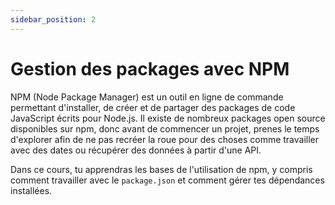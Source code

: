 ```yaml
---
sidebar_position: 2
---
```


# Gestion des packages avec NPM

NPM (Node Package Manager) est un outil en ligne de commande permettant d'installer, de créer et de partager des packages de code JavaScript écrits pour Node.js. Il existe de nombreux packages open source disponibles sur npm, donc avant de commencer un projet, prenes le temps d'explorer afin de ne pas recréer la roue pour des choses comme travailler avec des dates ou récupérer des données à partir d'une API.

Dans ce cours, tu apprendras les bases de l'utilisation de npm, y compris comment travailler avec le `package.json` et comment gérer tes dépendances installées.



